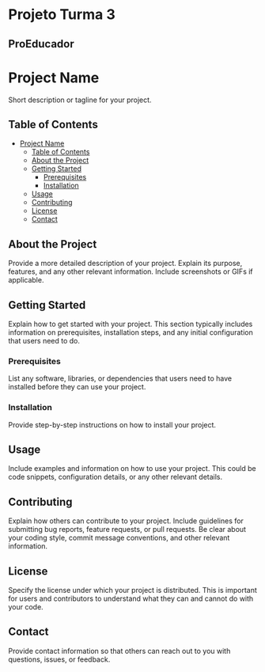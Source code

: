 # Projeto Turma 3

## ProEducador

# Project Name

Short description or tagline for your project.

## Table of Contents

- [Project Name](#project-name)
  - [Table of Contents](#table-of-contents)
  - [About the Project](#about-the-project)
  - [Getting Started](#getting-started)
    - [Prerequisites](#prerequisites)
    - [Installation](#installation)
  - [Usage](#usage)
  - [Contributing](#contributing)
  - [License](#license)
  - [Contact](#contact)

## About the Project

Provide a more detailed description of your project. Explain its purpose, features, and any other relevant information. Include screenshots or GIFs if applicable.

## Getting Started

Explain how to get started with your project. This section typically includes information on prerequisites, installation steps, and any initial configuration that users need to do.

### Prerequisites

List any software, libraries, or dependencies that users need to have installed before they can use your project.

### Installation

Provide step-by-step instructions on how to install your project.

## Usage

Include examples and information on how to use your project. This could be code snippets, configuration details, or any other relevant details.

## Contributing

Explain how others can contribute to your project. Include guidelines for submitting bug reports, feature requests, or pull requests. Be clear about your coding style, commit message conventions, and other relevant information.

## License

Specify the license under which your project is distributed. This is important for users and contributors to understand what they can and cannot do with your code.

## Contact

Provide contact information so that others can reach out to you with questions, issues, or feedback.


